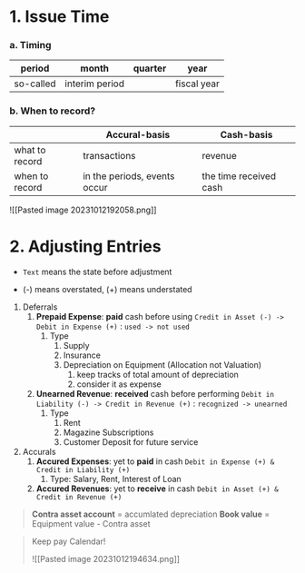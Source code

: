 
# 1. Issue Time


### a. Timing

| period    | month          | quarter | year        |
|-----------|----------------|---------|-------------|
| so-called | interim period |         | fiscal year |
### b. When to record?

|                | Accural-basis                | Cash-basis             |
|----------------|------------------------------|------------------------|
| what to record | transactions                 | revenue                |
| when to record | in the periods, events occur | the time received cash |

![[Pasted image 20231012192058.png]]


# 2. Adjusting Entries

- `Text` means the state before adjustment
* (-) means overstated, (+) means understated


1. Deferrals
	1. **Prepaid Expense**:  **paid** cash before using
		`Credit in Asset (-) -> Debit in Expense (+)` : `used -> not used`
		1. Type
			1. Supply
			2. Insurance
			3. Depreciation on Equipment (Allocation not Valuation)
				1. keep tracks of total amount of depreciation
				2. consider it as expense
	1. **Unearned Revenue**: **received** cash before performing
		`Debit in Liability (-) -> Credit in Revenue (+)` : `recognized -> unearned`
		1. Type
			1. Rent
			2. Magazine Subscriptions
			3. Customer Deposit for future service
1. Accurals
	1. **Accured Expenses**: yet to **paid** in cash
		`Debit in Expense (+) & Credit in Liability (+)`
		1. Type: Salary, Rent, Interest of Loan
	2. **Accured Revenues**: yet to **receive** in cash
		`Debit in Asset (+) & Credit in Revenue (+)`
		


>**Contra asset account** = accumlated depreciation 
>**Book value** = Equipment value - Contra asset


>Keep pay Calendar!
>
>![[Pasted image 20231012194634.png]] 




